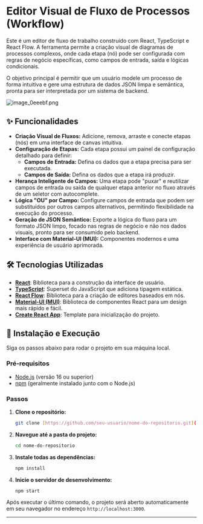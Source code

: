 # Editor Visual de Fluxo de Processos (Workflow)

Este é um editor de fluxo de trabalho construído com React, TypeScript e React Flow. A ferramenta permite a criação visual de diagramas de processos complexos, onde cada etapa (nó) pode ser configurada com regras de negócio específicas, como campos de entrada, saída e lógicas condicionais.

O objetivo principal é permitir que um usuário modele um processo de forma intuitiva e gere uma estrutura de dados JSON limpa e semântica, pronta para ser interpretada por um sistema de backend.

![image_0eeebf.png](https://gist.github.com/assets/13340381/a4347101-7001-4439-93e1-38e53097d740)

## ✨ Funcionalidades

- **Criação Visual de Fluxos:** Adicione, remova, arraste e conecte etapas (nós) em uma interface de canvas intuitiva.
- **Configuração de Etapas:** Cada etapa possui um painel de configuração detalhado para definir:
  - **Campos de Entrada:** Defina os dados que a etapa precisa para ser executada.
  - **Campos de Saída:** Defina os dados que a etapa irá produzir.
- **Herança Inteligente de Campos:** Uma etapa pode "puxar" e reutilizar campos de entrada ou saída de qualquer etapa anterior no fluxo através de um seletor com autocomplete.
- **Lógica "OU" por Campo:** Configure campos de entrada que podem ser substituídos por outros campos alternativos, permitindo flexibilidade na execução do processo.
- **Geração de JSON Semântico:** Exporte a lógica do fluxo para um formato JSON limpo, focado nas regras de negócio e não nos dados visuais, pronto para ser consumido pelo backend.
- **Interface com Material-UI (MUI):** Componentes modernos e uma experiência de usuário aprimorada.

## 🛠️ Tecnologias Utilizadas

- **[React](https://reactjs.org/)**: Biblioteca para a construção da interface de usuário.
- **[TypeScript](https://www.typescriptlang.org/)**: Superset do JavaScript que adiciona tipagem estática.
- **[React Flow](https://reactflow.dev/)**: Biblioteca para a criação de editores baseados em nós.
- **[Material-UI (MUI)](https://mui.com/)**: Biblioteca de componentes React para um design mais rápido e fácil.
- **[Create React App](https://create-react-app.dev/)**: Template para inicialização do projeto.

## 🚀 Instalação e Execução

Siga os passos abaixo para rodar o projeto em sua máquina local.

### Pré-requisitos

- [Node.js](https://nodejs.org/en/) (versão 16 ou superior)
- [npm](https://www.npmjs.com/) (geralmente instalado junto com o Node.js)

### Passos

1.  **Clone o repositório:**
    ```bash
    git clone [https://github.com/seu-usuario/nome-do-repositorio.git](https://github.com/seu-usuario/nome-do-repositorio.git)
    ```

2.  **Navegue até a pasta do projeto:**
    ```bash
    cd nome-do-repositorio
    ```

3.  **Instale todas as dependências:**
    ```bash
    npm install
    ```

4.  **Inicie o servidor de desenvolvimento:**
    ```bash
    npm start
    ```

Após executar o último comando, o projeto será aberto automaticamente em seu navegador no endereço `http://localhost:3000`.

---
